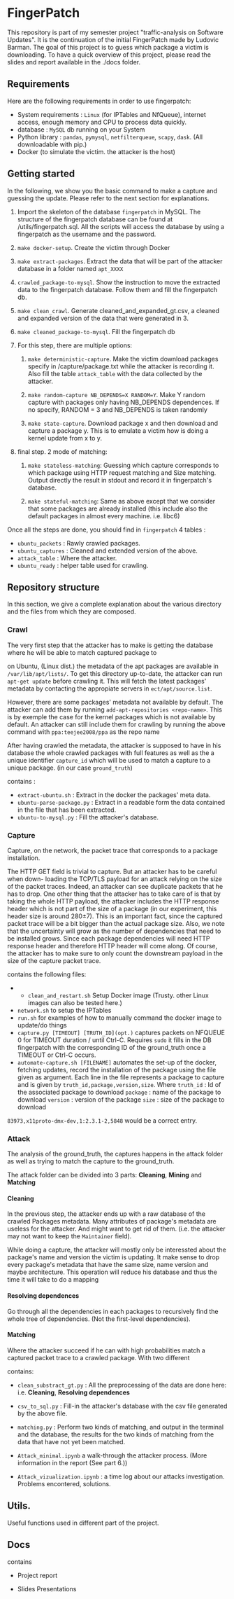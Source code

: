 # FingerPatch

This repository is part of my semester project "traffic-analysis on Software Updates". It is the continuation of the initial FingerPatch made by Ludovic Barman. The goal of this project is to guess which package a victim is downloading. To have a quick overview of this project, please read the slides and report available in the ./docs folder.

## Requirements

Here are the following requirements in order to use fingerpatch:

- System requirements : `Linux` (for IPTables and NfQueue), internet access, enough memory and CPU to process data quickly.
- database : `MySQL` db running on your System
- Python library : `pandas`, `pymysql`, `netfilterqueue`, `scapy`, `dask`. (All downloadable with pip.)
- Docker (to simulate the victim. the attacker is the host)


## Getting started
In the following, we show you the basic command to make a capture and guessing the update. Please refer to the next section for explanations.

  1. Import the skeleton of the database `fingerpatch` in MySQL. The structure of the fingerpatch database can be found at /utils/fingerpatch.sql. All the scripts will access the database by using a fingerpatch as the username and the password.

  2. `make docker-setup`. Create the victim through Docker

  3. `make extract-packages`. Extract the data that will be part of the attacker database in a folder named `apt_XXXX`

  4. `crawled_package-to-mysql`. Show the instruction to move the extracted data to the fingerpatch database. Follow them and fill the fingerpatch db.

  5. `make clean_crawl`. Generate cleaned_and_expanded_gt.csv, a cleaned and expanded version of the data that were generated in 3.

  6. `make cleaned_package-to-mysql`. Fill the fingerpatch db

  7. For this step, there are multiple options:

      1. `make deterministic-capture`. Make the victim download packages specify in /capture/package.txt while the attacker is recording it. Also fill the table `attack_table` with the data collected by the attacker.

      2. `make random-capture NB_DEPENDS=X RANDOM=Y`. Make Y random capture with packages only having NB_DEPENDS dependences. If no specify, RANDOM = 3 and NB_DEPENDS is taken randomly

      3. `make state-capture`. Download package x and then download and capture a package y. This is to emulate a victim how is doing a kernel update from x to y.

  8. final step. 2 mode of matching:

      1. `make stateless-matching`: Guessing which capture corresponds to which package using HTTP request matching and Size matching. Output directly the result in stdout and record it in fingerpatch's database.

      2. `make stateful-matching`:  Same as above except that we consider that some packages are already installed (this include also the default packages in almost every machine. i.e. libc6)



  Once all the steps are done, you should find in `fingerpatch` 4 tables :

  - `ubuntu_packets` : Rawly crawled packages.
  - `ubuntu_captures` : Cleaned and extended version of the above.
  - `attack_table` : Where the attacker.
  - `ubuntu_ready` : helper table used for crawling.


## Repository structure
In this section, we give a complete explanation about the various directory and the files from which they are composed.


### Crawl

The very first step that the attacker has to make is getting the database where he will be able to match captured package to  

on Ubuntu, (Linux dist.) the metadata of the apt packages are available in `/var/lib/apt/lists/`. To get this directory up-to-date, the attacker can run `apt-get update` before crawling it. This will fetch the latest packages' metadata by contacting the appropiate servers in `ect/apt/source.list`.

However, there are some packages' metadata not available by default. The attacker can add them by running `add-apt-repositories <repo-name>`. This is by exemple the case for the kernel packages which is not available by default. An attacker can still include them for crawling by running the above command with `ppa:teejee2008/ppa` as the repo name

After having crawled the metadata, the attacker is supposed to have in his database the whole crawled packages with full features as well as the a unique identifier `capture_id` which will be used to match a capture to a unique package. (in our case `ground_truth`)

contains :
- `extract-ubuntu.sh` : Extract in the docker the packages' meta data.
- `ubuntu-parse-package.py` : Extract in a readable form the data contained in the file that has been extracted.
- `ubuntu-to-mysql.py` : Fill the attacker's database.



### Capture

Capture, on the network, the packet trace that corresponds to a package installation.



The HTTP GET field is trivial to capture. But an attacker has to be careful when down- loading the TCP/TLS payload for an attack relying on the size of the packet traces. Indeed, an attacker can see duplicate packets that he has to drop. One other thing that the attacker has to take care of is that by taking the whole HTTP payload, the attacker includes the HTTP response header which is not part of the size of a package (in our experiment, this header size is around 280±7). This is an important fact, since the captured packet trace will be a bit bigger than the actual package size. Also, we note that the uncertainty will grow as the number of dependencies that need to be installed grows. Since each package dependencies will need HTTP response header and therefore HTTP header will come along. Of course, the attacker has to make sure to only count the downstream payload in the size of the capture packet trace.


contains the following files:

- - `clean_and_restart.sh` Setup Docker image (Trusty. other Linux images can also be tested here.)
- `network.sh` to setup the IPTables
- `run.sh` for examples of how to manually command the docker image to update/do things
- `capture.py [TIMEOUT] [TRUTH_ID](opt.)` captures packets on NFQUEUE 0 for TIMEOUT duration / until Ctrl-C. Requires `sudo` it fills in the DB fingerpatch with the corresponding ID of the ground_truth once a TIMEOUT or Ctrl-C occurs.
- `automate-capture.sh [FILENAME]` automates the set-up of the docker, fetching updates, record the installation of the package using the file given as argument. Each line in the file represents a package to capture and is given by `truth_id,package,version,size`.
Where `truth_id` : Id of the associated package to download
      `package` : name of the package to download
      `version` : version of the package
      `size` : size of the package to download

`83973,x11proto-dmx-dev,1:2.3.1-2,5848` would be a correct entry.







### Attack

The analysis of the ground_truth, the captures happens in the attack folder as well as trying to match the capture to the ground_truth.

The attack folder can be divided into 3 parts: __Cleaning__, __Mining__ and __Matching__






#### Cleaning
In the previous step, the attacker ends up with a raw database of the crawled Packages metadata. Many attributes of package's metadata are useless for the attacker. And might want to get rid of them. (i.e. the attacker may not want to keep the `Maintainer` field).

While doing a capture, the attacker will mostly only be interessted about the package's name and version the victim is updating. It make sense to drop every package's metadata that have the same size, name version and maybe architecture. This operation will reduce his database and thus the time it will take to do a mapping  

#### Resolving dependences

Go through all the dependencies in each packages to recursively find the whole tree of dependencies. (Not the first-level dependencies).

#### Matching

Where the attacker succeed if he can with high probabilities match a captured packet trace to a crawled package. With two different


contains:

- `clean_substract_gt.py` : All the preprocessing of the data are done here: i.e. __Cleaning__, __Resolving dependences__  

- `csv_to_sql.py` : Fill-in the attacker's database with the csv file generated by the above file.

- `matching.py` : Perform two kinds of matching, and output in the terminal and the database, the results for the two kinds of matching from the data that have not yet been matched.

- `Attack_minimal.ipynb` a walk-through the attacker process. (More information in the report (See part 6.))

- `Attack_vizualization.ipynb` : a time log about our attacks investigation. Problems encontered, solutions.

## Utils.
Useful functions used in different part of the project.



## Docs

contains

- Project report

- Slides Presentations
